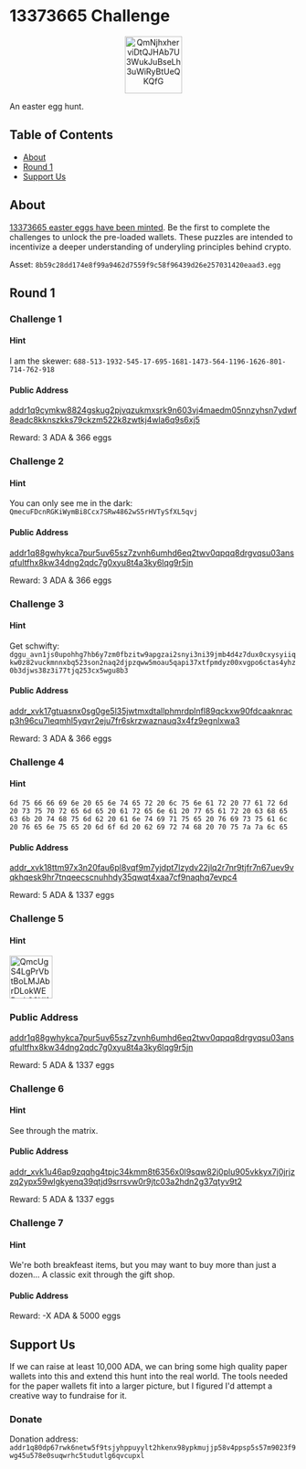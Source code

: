 
# 13373665 Challenge
<p align="center">
<img height="100px" src="https://infura-ipfs.io/ipfs/QmNjhxherviDtQJHAb7U3WukJuBseLh3uWiRyBtUeQKQfG" alt="QmNjhxherviDtQJHAb7U3WukJuBseLh3uWiRyBtUeQKQfG" title="">
</p>

An easter egg hunt.

## Table of Contents  

- [About](#about)
- [Round 1](#round-1)
- [Support Us](#support-us)

## About

[13373665 easter eggs have been minted](https://cardanoscan.io/token/8b59c28dd174e8f99a9462d7559f9c58f96439d26e257031420eaad3.egg). Be the first to complete the challenges to unlock the pre-loaded wallets. These puzzles are intended to incentivize a deeper understanding of underyling principles behind crypto.

Asset: `8b59c28dd174e8f99a9462d7559f9c58f96439d26e257031420eaad3.egg`


## Round 1

### Challenge 1

#### Hint
I am the skewer: `688-513-1932-545-17-695-1681-1473-564-1196-1626-801-714-762-918`

#### Public Address

[addr1q9cymkw8824gskug2pjvqzukmxsrk9n603vj4maedm05nnzyhsn7ydwf8eadc8kknszkks79ckzm522k8zwtkj4wla6q9s6xj5](https://cardanoscan.io/address/01704dd9c73aaa885b885064c00b96d9a03b167a7c592aefb96edf49cc44bc27e235c93e7adc1ed69c056b43c5c585ba2956389cbb4aaeff74)

Reward: 3 ADA & 366 eggs

### Challenge 2

#### Hint
You can only see me in the dark: `QmecuFDcnRGKiWymBi8Ccx7SRw4862wS5rHVTySfXL5qvj`

#### Public Address

[addr1q88gwhykca7pur5uv65sz7zvnh6umhd6eq2twv0qpqq8drgvqsu03ansqfultfhx8kw34dng2qdc7g0xyu8t4a3ky6lqg9r5jn](https://cardanoscan.io/address/addr1q88gwhykca7pur5uv65sz7zvnh6umhd6eq2twv0qpqq8drgvqsu03ansqfultfhx8kw34dng2qdc7g0xyu8t4a3ky6lqg9r5jn)

Reward: 3 ADA & 366 eggs

### Challenge 3

#### Hint

Get schwifty: `dggu_avn1js0upohhg7hb6y7zm0fbzitw9apgzai2snyi3ni39jmb4d4z7dux0cxysyiiqkw0z82vuckmnnxbq523son2naq2djpzqww5moau5qapi37xtfpmdyz00xvgpo6ctas4yhz0b3djws38z3i77tjq253cx5wgu8b3`

#### Public Address

[addr_xvk17gtuasnx0sg0ge5l35jwtmxdtallphmrdplnfl89qckxw90fdcaaknracp3h96cu7leqmhl5yqvr2eju7fr6skrzwaznauq3x4fz9egnlxwa3](https://cardanoscan.io/address/addr_xvk17gtuasnx0sg0ge5l35jwtmxdtallphmrdplnfl89qckxw90fdcaaknracp3h96cu7leqmhl5yqvr2eju7fr6skrzwaznauq3x4fz9egnlxwa3)

Reward: 3 ADA & 366 eggs

### Challenge 4

#### Hint
```
6d 75 66 66 69 6e 20 65 6e 74 65 72 20 6c 75 6e 61 72 20 77 61 72 6d 20 73 75 70 72 65 6d 65 20 61 72 65 6e 61 20 77 65 61 72 20 63 68 65 63 6b 20 74 68 75 6d 62 20 61 6e 74 69 71 75 65 20 76 69 73 75 61 6c 20 76 65 6e 75 65 20 6d 6f 6d 20 62 69 72 74 68 20 70 75 7a 7a 6c 65
```

#### Public Address

[addr_xvk18ttm97x3n20fau6pl8vqf9m7yjdpt7lzydv22jlq2r7nr9tjfr7n67uev9vqkhqesk9hr7tnqeecscnuhhdy35qwqt4xaa7cf9naqhq7evpc4](https://cardanoscan.io/address/addr_xvk18ttm97x3n20fau6pl8vqf9m7yjdpt7lzydv22jlq2r7nr9tjfr7n67uev9vqkhqesk9hr7tnqeecscnuhhdy35qwqt4xaa7cf9naqhq7evpc4)

Reward: 5 ADA & 1337 eggs

### Challenge 5

#### Hint

<img height="75px" src="https://infura-ipfs.io/ipfs/QmcUgS4LgPrVbtBoLMJAbrDLokWEDxJt36Uj1NHsReTUHh" alt="QmcUgS4LgPrVbtBoLMJAbrDLokWEDxJt36Uj1NHsReTUHh" title="">

### Public Address

[addr1q88gwhykca7pur5uv65sz7zvnh6umhd6eq2twv0qpqq8drgvqsu03ansqfultfhx8kw34dng2qdc7g0xyu8t4a3ky6lqg9r5jn](https://cardanoscan.io/address/addr1q88gwhykca7pur5uv65sz7zvnh6umhd6eq2twv0qpqq8drgvqsu03ansqfultfhx8kw34dng2qdc7g0xyu8t4a3ky6lqg9r5jn)

Reward: 5 ADA & 1337 eggs

### Challenge 6

#### Hint

See through the matrix.

#### Public Address

[addr_xvk1u46ap9zqqhg4tpjc34kmm8t6356x0l9sqw82j0plu905vkkyx7j0jrjzzq2ypx59wlgkyenq39qtjd9srrsvw0r9jtc03a2hdn2g37qtyv9t2](https://cardanoscan.io/address/addr_xvk1u46ap9zqqhg4tpjc34kmm8t6356x0l9sqw82j0plu905vkkyx7j0jrjzzq2ypx59wlgkyenq39qtjd9srrsvw0r9jtc03a2hdn2g37qtyv9t2)

Reward: 5 ADA & 1337 eggs

### Challenge 7

#### Hint

We're both breakfeast items, but you may want to buy more than just a dozen... A classic exit through the gift shop.

#### Public Address

Reward: -X ADA & 5000 eggs


## Support Us

If we can raise at least 10,000 ADA, we can bring some high quality paper wallets into this and extend this hunt into the real world. The tools needed for the paper wallets fit into a larger picture, but I figured I'd attempt a creative way to fundraise for it.

### Donate
Donation address: `addr1q80dp67rwk6netw5f9tsjyhppuyylt2hkenx98ypkmujjp58v4ppsp5s57m9023f9wg45u578e0suqwrhc5tudutlg6qvcupxl`
